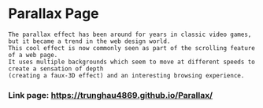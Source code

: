 # Parallax Page

```
The parallax effect has been around for years in classic video games, but it became a trend in the web design world.
This cool effect is now commonly seen as part of the scrolling feature of a web page.
It uses multiple backgrounds which seem to move at different speeds to create a sensation of depth
(creating a faux-3D effect) and an interesting browsing experience.
```
### Link page: https://trunghau4869.github.io/Parallax/

